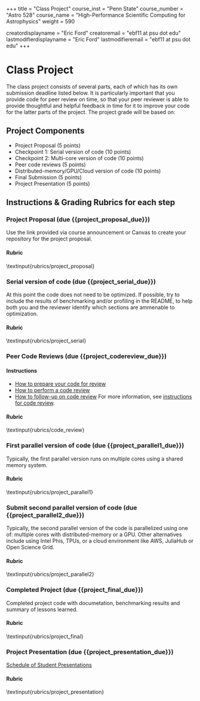 +++
title = "Class Project"
course_inst = "Penn State"
course_number = "Astro 528"
course_name = "High-Performance Scientific Computing for Astrophysics"
weight = 590

creatordisplayname = "Eric Ford"
creatoremail = "ebf11 at psu dot edu"
lastmodifierdisplayname = "Eric Ford"
lastmodifieremail = "ebf11 at psu dot edu"
+++

# Class Project
The class project consists of several parts, each of which has its own submission deadline listed below.  It is particularly important that you provide code for peer review on time, so that your peer reviewer is able to provide thoughtful and helpful feedback in time for it to improve your code for the latter parts of the project.  The project grade will be based on:

## Project Components
- Project Proposal (5 points) 
- Checkpoint 1: Serial version of code (10 points)
- Checkpoint 2: Multi-core version of code (10 points)
- Peer code reviews (5 points)
- Distributed-memory/GPU/Cloud version of code (10 points)
- Final Submission (5 points)
- Project Presentation (5 points)

## Instructions & Grading Rubrics for each step

### Project Proposal (due {{project_proposal_due}})
Use the link provided via course announcement or Canvas to create your repository for the project proposal.

#### Rubric
\textinput{rubrics/project_proposal}

### Serial version of code (due {{project_serial_due}})
At this point the code does not need to be optimized.
If possible, try to include the results of benchmarking and/or profiling in the README, to help both you and the reviewer identify which sections are ammenable to optimization.

#### Rubric
\textinput{rubrics/project_serial}

### Peer Code Reviews (due {{project_codereview_due}})
#### Instructions
- [How to prepare your code for review](/project/code_review/prep)
- [How to perform a code review](/project/code_review/prephow_to)
- [How to follow-up on code review](/project/code_review/prepfollow_up)
For more information, see [instructions for code review](project/code_reviews).

#### Rubric
\textinput{rubrics/code_review}


### First parallel version of code (due {{project_parallel1_due}})
Typically, the first parallel version runs on multiple cores using a shared memory system.
#### Rubric
\textinput{rubrics/project_parallel1}

### Submit second parallel version of code (due {{project_parallel2_due}})
Typically, the second parallel version of the code is parallelized using one of: multiple cores with distributed-memory or a GPU.  Other alternatives include using Intel Phis, TPUs, or a cloud environment like AWS, JuliaHub or Open Science Grid.
#### Rubric
\textinput{rubrics/project_parallel2}

### Completed Project  (due {{project_final_due}})
Completed project code with documetation, benchmarking results and summary of lessons learned.  
#### Rubric
\textinput{rubrics/project_final}

### Project Presentation (due {{project_presentation_due}})
[Schedule of Student Presentations](https://github.com/PsuAstro528/PresentationsSchedule2023/blob/master/README.md)
#### Rubric
\textinput{rubrics/project_presentation}
